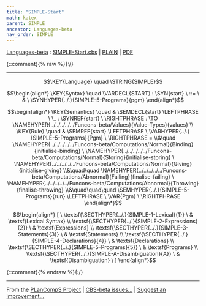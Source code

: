 ```yaml
---
title: "SIMPLE-Start"
math: katex
parent: SIMPLE
ancestor: Languages-beta
nav_order: SIMPLE
---
```

[Languages-beta] : [SIMPLE-Start.cbs] \| [PLAIN] \| [PDF]

{::comment}{% raw %}{:/}


----

$$\KEY{Language} \quad \STRING{SIMPLE}$$



$$\begin{align*}
  \KEY{Syntax} \quad
    \VARDECL{START} : \SYN{start}
      \ ::= \ & \
      \SYNHYPER{../.}{SIMPLE-5-Programs}{pgm}
\end{align*}$$

$$\begin{align*}
  \KEY{Semantics} \quad
  & \SEMDECL{start} \LEFTPHRASE \ \_ : \SYNREF{start} \ \RIGHTPHRASE  
    :  \TO \NAMEHYPER{../../../../../Funcons-beta/Values}{Value-Types}{values} 
\\
  \KEY{Rule} \quad
    & \SEMREF{start} \LEFTPHRASE \
                            \VARHYPER{../.}{SIMPLE-5-Programs}{Pgm} \
                          \RIGHTPHRASE  = \\&\quad
      \NAMEHYPER{../../../../../Funcons-beta/Computations/Normal}{Binding}{initialise-binding} \ 
        \NAMEHYPER{../../../../../Funcons-beta/Computations/Normal}{Storing}{initialise-storing} \ 
          \NAMEHYPER{../../../../../Funcons-beta/Computations/Normal}{Giving}{initialise-giving} \\&\quad\quad 
            \NAMEHYPER{../../../../../Funcons-beta/Computations/Abnormal}{Failing}{finalise-failing} \ 
              \NAMEHYPER{../../../../../Funcons-beta/Computations/Abnormal}{Throwing}{finalise-throwing} \\&\quad\quad\quad 
                \SEMHYPER{../.}{SIMPLE-5-Programs}{run} \LEFTPHRASE \
                                      \VAR{Pgm} \
                                    \RIGHTPHRASE 
\end{align*}$$


$$\begin{align*}
  [ \
  \textsf{\SECTHYPER{../.}{SIMPLE-1-Lexical}{1}} \ & \textsf{Lexical Syntax} \\
  \textsf{\SECTHYPER{../.}{SIMPLE-2-Expressions}{2}} \ & \textsf{Expressions} \\
  \textsf{\SECTHYPER{../.}{SIMPLE-3-Statements}{3}} \ & \textsf{Statements} \\
  \textsf{\SECTHYPER{../.}{SIMPLE-4-Declarations}{4}} \ & \textsf{Declarations} \\
  \textsf{\SECTHYPER{../.}{SIMPLE-5-Programs}{5}} \ & \textsf{Programs} \\
  \textsf{\SECTHYPER{../.}{SIMPLE-A-Disambiguation}{A}} \ & \textsf{Disambiguation}
  \ ]
\end{align*}$$



[Funcons-beta]: /CBS-beta/math/Funcons-beta
  "FUNCONS-BETA"
[Unstable-Funcons-beta]: /CBS-beta/math/Unstable-Funcons-beta
  "UNSTABLE-FUNCONS-BETA"
[Languages-beta]: /CBS-beta/math/Languages-beta
  "LANGUAGES-BETA"
[Unstable-Languages-beta]: /CBS-beta/math/Unstable-Languages-beta
  "UNSTABLE-LANGUAGES-BETA"
[CBS-beta]: /CBS-beta
  "CBS-BETA"
[SIMPLE-Start.cbs]: https://github.com/plancomps/CBS-beta/blob/math/Languages-beta/SIMPLE/SIMPLE-cbs/SIMPLE/SIMPLE-Start/SIMPLE-Start.cbs
  "CBS SOURCE FILE ON GITHUB"
[PLAIN]: /CBS-beta/docs/Languages-beta/SIMPLE/SIMPLE-cbs/SIMPLE/SIMPLE-Start
  "CBS SOURCE WEB PAGE"
 [PRETTY]: /CBS-beta/math/Languages-beta/SIMPLE/SIMPLE-cbs/SIMPLE/SIMPLE-Start
  "CBS-KATEX WEB PAGE"
[PDF]: https://github.com/plancomps/CBS-beta/blob/math/Languages-beta/SIMPLE/SIMPLE-cbs/SIMPLE/SIMPLE-Start/SIMPLE-Start.pdf
  "CBS-LATEX PDF FILE"
[PLanCompS Project]: https://plancomps.github.io
  "PROGRAMMING LANGUAGE COMPONENTS AND SPECIFICATIONS PROJECT HOME PAGE"
{::comment}{% endraw %}{:/}


____

From the [PLanCompS Project] | [CBS-beta issues...] | [Suggest an improvement...]

[CBS-beta issues...]: https://github.com/plancomps/CBS-beta/issues
  "CBS-BETA ISSUE REPORTS ON GITHUB"
[Suggest an improvement...]: mailto:plancomps@gmail.com?Subject=CBS-beta%20-%20comment&Body=Re%3A%20CBS-beta%20specification%20at%20SIMPLE/SIMPLE-Start/SIMPLE-Start.cbs%0A%0AComment/Query/Issue/Suggestion%3A%0A%0A%0ASignature%3A%0A
  "GENERATE AN EMAIL TEMPLATE"
